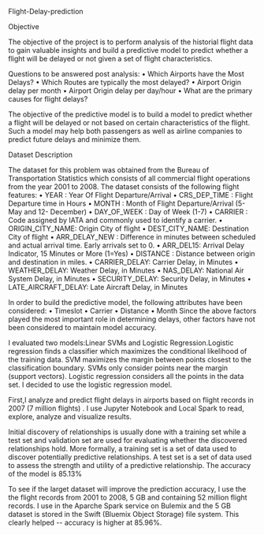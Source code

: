 Flight-Delay-prediction

Objective

The objective of the project is to perform analysis of the historial flight data to gain valuable insights and build a predictive model to predict whether a flight will be delayed or not given a set of flight characteristics.

Questions to be answered post analysis: • Which Airports have the Most Delays? • Which Routes are typically the most delayed? • Airport Origin delay per month • Airport Origin delay per day/hour  • What are the primary causes for flight delays?

The objective of the predictive model is to build a model to predict whether a flight will be delayed or not based on certain characteristics of the flight. Such a model may help both passengers as well as airline companies to predict future delays and minimize them.

Dataset Description

The dataset for this problem was obtained from the Bureau of Transportation Statistics which consists of all commercial flight operations from the year 2001 to 2008. The dataset consists of the following flight features: • YEAR : Year Of Flight Departure/Arrival • CRS_DEP_TIME : Flight Departure time in Hours • MONTH : Month of Flight Departure/Arrival (5-May and 12- December) • DAY_OF_WEEK : Day of Week (1-7) • CARRIER : Code assigned by IATA and commonly used to identify a carrier. • ORIGIN_CITY_NAME: Origin City of flight • DEST_CITY_NAME: Destination City of flight • ARR_DELAY_NEW : Difference in minutes between scheduled and actual arrival time. Early arrivals set to 0. • ARR_DEL15: Arrival Delay Indicator, 15 Minutes or More (1=Yes) • DISTANCE : Distance between origin and destination in miles. • CARRIER_DELAY: Carrier Delay, in Minutes • WEATHER_DELAY: Weather Delay, in Minutes • NAS_DELAY: National Air System Delay, in Minutes • SECURITY_DELAY: Security Delay, in Minutes • LATE_AIRCRAFT_DELAY: Late Aircraft Delay, in Minutes

In order to build the predictive model, the following attributes have been considered: • Timeslot • Carrier • Distance • Month Since the above factors played the most important role in determining delays, other factors have not been considered to maintain model accuracy.

I evaluated two models:Linear SVMs and Logistic Regression.Logistic regression finds a classifier which maximizes the conditional likelihood of the training data. SVM maximizes the margin between points closest to the classification boundary.
SVMs only consider points near the margin (support vectors). Logistic regression considers all the points in the data set. I decided to use the logistic regression model.

First,I analyze and predict flight delays in airports based on flight records in 2007 (7 million flights) . I use Jupyter Notebook and Local Spark to read, explore, analyze and visualize results.

Initial discovery of relationships is usually done with a training set while a test set and validation set are used for evaluating whether the discovered relationships hold. More formally, a training set is a set of data used to discover potentially predictive relationships. A test set is a set of data used to assess the strength and utility of a predictive relationship. The accuracy of the model is 85.13%

To see if the larget dataset will improve the prediction accuracy, I use the the flight records from 2001 to 2008, 5 GB and containing 52 million flight records. I use in the Aparche Spark service on Bulemix and the 5 GB dataset is stored in the Swift (Bluemix Object Storage) file system. This clearly helped -- accuracy is higher at 85.96%. 
